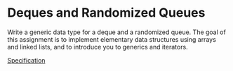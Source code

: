 # Deques and Randomized Queues

Write a generic data type for a deque and a randomized queue. The goal of this assignment is to implement elementary data 
structures using arrays and linked lists, and to introduce you to generics and iterators.

[Specification](https://coursera.cs.princeton.edu/algs4/assignments/queues/specification.php)
